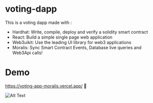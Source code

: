 # voting-dapp
This is a voting dapp made with :
- Hardhat: Write, compile, deploy and verify a solidity smart contract
- React: Build a simple single page web application
- Web3uikit: Use the leading UI library for web3 applications
- Moralis: Sync Smart Contract Events, Database live queries and Web3Api calls!
# Demo
https://voting-app-moralis.vercel.app/  💖

![Alt Text](https://user-images.githubusercontent.com/77109037/178119911-abbac8a5-7dfb-49c6-8239-f62cd04418fc.gif)


